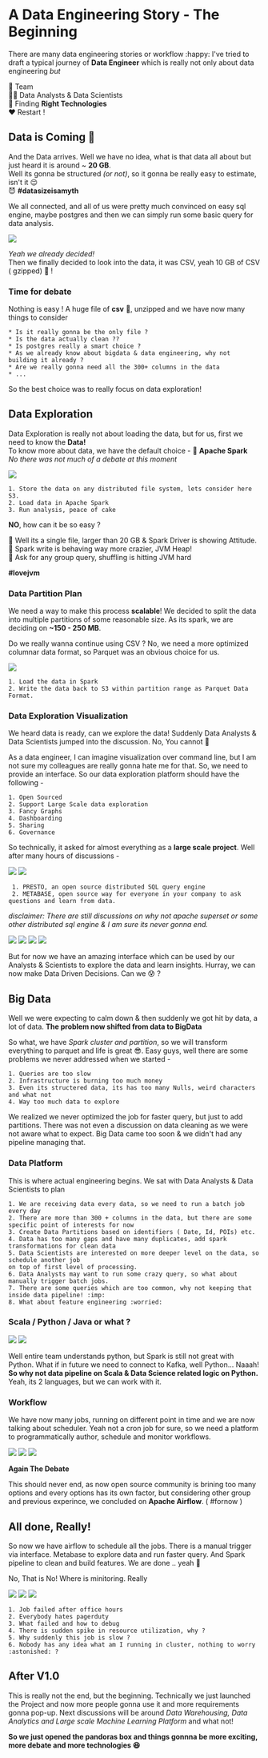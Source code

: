# A Data Engineering Story - The Beginning

There are many data engineering stories or workflow :happy: I've tried to draft a typical journey of __Data Engineer__ which is really not only about
data engineering _but_ 

:100: Team  
:raising_hand_woman: Data Analysts & Data Scientists  
:ghost: Finding __Right Technologies__  
:heart: Restart !  

## Data is Coming :partying_face:

And the Data arrives. Well we have no idea, what is that data all about but just heard it is around ~ __20 GB__.  
Well its gonna be structured _(or not)_, so it gonna be really easy to estimate, isn't it :relieved:  
:smiling_imp: __#datasizeisamyth__

We all connected, and all of us were pretty much convinced on easy sql engine, maybe postgres and then we can simply run 
some basic query for data analysis.  


![](images/postgres.png)

_Yeah we already decided!_  
Then we finally decided to look into the data, it was CSV, yeah 10 GB of CSV ( gzipped) :hot_face: !

### Time for debate
Nothing is easy !
A huge file of __csv__ :file_folder:, unzipped and we have now many things to consider
	
	* Is it really gonna be the only file ?
	* Is the data actually clean ??
	* Is postgres really a smart choice ?
	* As we already know about bigdata & data engineering, why not building it already ?
	* Are we really gonna need all the 300+ columns in the data
	* ...

So the best choice was to really focus on data exploration!

## Data Exploration

Data Exploration is really not about loading the data, but for us, first we need to know the __Data!__  
To know more about data, we have the default choice - :loudspeaker: __Apache Spark__  
_No there was not much of a debate at this moment_

![](images/spark.png)
	
	1. Store the data on any distributed file system, lets consider here S3.
	2. Load data in Apache Spark
	3. Run analysis, peace of cake

__NO__, how can it be so easy ?  

:name_badge: Well its a single file, larger than 20 GB & Spark Driver is showing Attitude.  
:name_badge: Spark write is behaving way more crazier, JVM Heap!  
:name_badge: Ask for any group query, shuffling is hitting JVM hard  

__#lovejvm__

### Data Partition Plan

We need a way to make this process __scalable__!
We decided to split the data into multiple partitions of some reasonable size. As its spark, we are deciding on __~150 - 250 MB__.

Do we really wanna continue using CSV ? 
No, we need a more optimized columnar data format, so Parquet was an obvious choice for us.

![](images/parquet.png)

	1. Load the data in Spark
	2. Write the data back to S3 within partition range as Parquet Data Format.


### Data Exploration Visualization

We heard data is ready, can we explore the data! Suddenly Data Analysts & Data Scientists jumped into the discussion.
No, You cannot :rotating_light:

As a data engineer, I can imagine visualization over command line, but I am not sure my colleagues are really gonna hate me 
for that. So, we need to provide an interface.
So our data exploration platform should have the following -

	1. Open Sourced
	2. Support Large Scale data exploration
	3. Fancy Graphs
	4. Dashboarding
	5. Sharing
	6. Governance

So technically, it asked for almost everything as a __large scale project__.
Well after many hours of discussions -

![](images/presto.png) ![](images/metabse.png)

	 1. PRESTO, an open source distributed SQL query engine 
	 2. METABASE, open source way for everyone in your company to ask questions and learn from data.

_disclaimer: There are still discussions on why not apache superset or some other distributed sql engine & I am sure its never gonna end._

![](images/superset.png) ![](images/sparksql.png) ![](images/cockroach.png) ![](images/getdbt.png)

But for now we have an amazing interface which can be used by our Analysts & Scientists to explore the data and learn insights.
Hurray, we can now make Data Driven Decisions. Can we :cold_sweat: ?


## Big Data

Well we were expecting to calm down & then suddenly we got hit by data, a lot of data.
__The problem now shifted from data to BigData__

So what, we have _Spark cluster and partition_, so we will transform everything to parquet and life is great	:sunglasses:.
Easy guys, well there are some problems we never addressed when we started -

	1. Queries are too slow
	2. Infrastructure is burning too much money
	3. Even its structered data, its has too many Nulls, weird characters and what not
	4. Way too much data to explore

We realized we never optimized the job for faster query, but just to add partitions. There was not even a discussion on data cleaning as we were 
not aware what to expect. Big Data came too soon & we didn't had any pipeline managing that.


### Data Platform

This is where actual engineering begins. We sat with Data Analysts & Data Scientists to plan 

	1. We are receiving data every data, so we need to run a batch job every day
	2. There are more than 300 + columns in the data, but there are some specific point of interests for now
	3. Create Data Partitions based on identifiers ( Date, Id, POIs) etc.
	4. Data has too many gaps and have many duplicates, add spark transformations for clean data
	5. Data Scientists are interested on more deeper level on the data, so schedule another job 
	on top of first level of processing.
	6. Data Analysts may want to run some crazy query, so what about manually trigger batch jobs.
	7. There are some queries which are too common, why not keeping that inside data pipeline! :imp:
	8. What about feature engineering :worried:

### Scala / Python / Java or what ?

![](images/scala.png) ![](images/python.jpg)

Well entire team understands python, but Spark is still not great with Python. What if in future we need to connect to Kafka, well Python... Naaah!
__So why not data pipeline on Scala & Data Science related logic on Python.__
Yeah, its 2 languages, but we can work with it.


### Workflow 

We have now many jobs, running on different point in time and we are now talking about scheduler.
Yeah not a cron job for sure, so we need a platform to programmatically author, schedule and monitor workflows.

![](images/airflow.png) ![](images/prefect.jpg) ![](images/dagster.png)

__Again The Debate__

This should never end, as now open source community is brining too many options and every options has its own factor, but considering other group and previous 
experince, we concluded on __Apache Airflow__. ( #fornow )


## All done, Really!

So now we have airflow to schedule all the jobs. There is a manual trigger via interface. Metabase to explore data and run faster query. And Spark pipeline to clean
and build features. We are done .. yeah :cowboy_hat_face:

No, That is No!
Where is minitoring. Really

![](images/grafana.jpg)  ![](images/promethus.png)  ![](images/datadog.png)


	1. Job failed after office hours
	2. Everybody hates pagerduty 
	3. What failed and how to debug
	4. There is sudden spike in resource utilization, why ?
	5. Why suddenly this job is slow ?
	6. Nobody has any idea what am I running in cluster, nothing to worry :astonished: ?


## After V1.0

This is really not the end, but the beginning. Technically we just launched the Project and now more people gonna use it and more requirements gonna pop-up.
Next discussions will be around _Data Warehousing, Data Analytics and Large scale Machine Learning Platform_ and what not!

__So we just opened the pandoras box and things gonnna be more exciting, more debate and more technologies :satisfied:__
